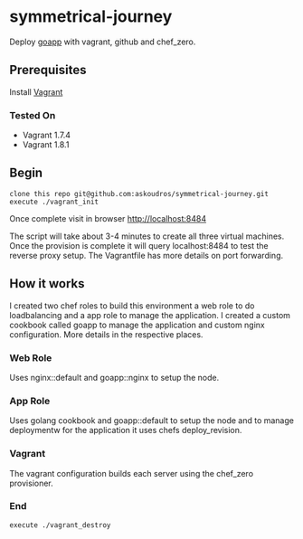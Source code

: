# symmetrical-journey
Deploy [goapp](https://github.com/askoudros/goapp) with vagrant, github and chef_zero.

## Prerequisites
Install [Vagrant](https://www.vagrantup.com/downloads.html)

### Tested On
 - Vagrant 1.7.4
 - Vagrant 1.8.1

## Begin
    clone this repo git@github.com:askoudros/symmetrical-journey.git
    execute ./vagrant_init

Once complete visit in browser [http://localhost:8484](http://localhost:8484)

The script will take about 3-4 minutes to create all three virtual machines. Once the provision is complete it will query localhost:8484 to test the reverse proxy setup. The Vagrantfile has more details on port forwarding.

## How it works
I created two chef roles to build this environment a web role to do loadbalancing and a app role to manage the application. I created a custom cookbook called goapp to manage the application and custom nginx configuration. More details in the respective places.

### Web Role
Uses nginx::default and goapp::nginx to setup the node.

### App Role
Uses golang cookbook and goapp::default to setup the node and to manage deploymentw for the application it uses chefs deploy_revision.

### Vagrant
The vagrant configuration builds each server using the chef_zero provisioner.

### End 
    execute ./vagrant_destroy

